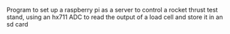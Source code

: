 Program to set up a raspberry pi as a server to control a rocket thrust test stand, using an hx711 ADC to read the output of a load cell and store it in an sd card
